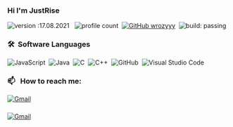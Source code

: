 ### Hi I'm JustRise
![version :17.08.2021](https://img.shields.io/badge/version-17.08.2021-informational) &nbsp;
![profile count](https://komarev.com/ghpvc/?username=JustRise&color=red)&nbsp;
[![GitHub wrozyyy](https://img.shields.io/github/followers/JustRise?label=follow&style=social)](https://github.com/JustRise)&nbsp;
![build: passing](https://img.shields.io/badge/build-passing-success)

### 🛠 &nbsp;Software Languages
![JavaScript](https://img.shields.io/badge/-JavaScript-05122A?style=flat&logo=javascript)&nbsp;
![Java](https://img.shields.io/badge/-Java-05122A?style=flat&logo=Java&logoColor=FFA518)&nbsp;
![C](https://img.shields.io/badge/-C-05122A?style=flat&logo=C&logoColor=A8B9CC)&nbsp;
![C++](https://img.shields.io/badge/-C++-05122A?style=flat&logo=C%2B%2B&logoColor=00599C)&nbsp;
![GitHub](https://img.shields.io/badge/-GitHub-05122A?style=flat&logo=github)&nbsp;
![Visual Studio Code](https://img.shields.io/badge/-Visual%20Studio%20Code-05122A?style=flat&logo=visual-studio-code&logoColor=007ACC)&nbsp;

### 📫 &nbsp; How to reach me:
<a href="https://discord.com/users/653723091842891776"><img alt="Gmail" src="https://img.shields.io/badge/Discord-2f3236?style=flat&logo=discord&logoColor=blue" /></a> &nbsp;
###
<a href="https://discord.gg/ha6hUtvDVs"><img alt="Gmail" src="https://img.shields.io/badge/DiscordServer-2f3236?style=flat&logo=discord&logoColor=blue" /></a> &nbsp;
